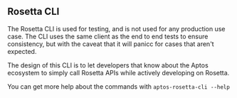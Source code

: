 ## Rosetta CLI

The Rosetta CLI is used for testing, and is not used for any production use case.  The CLI uses the same client as the end to end tests to ensure consistency, but with the caveat that it will panicc for cases that aren't expected.

The design of this CLI is to let developers that know about the Aptos ecosystem to simply call Rosetta APIs while actively developing on Rosetta.

You can get more help about the commands with `aptos-rosetta-cli --help`
